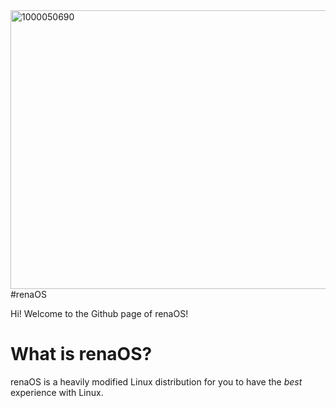 <img width="984" height="446" alt="1000050690" src="https://github.com/user-attachments/assets/5735ec6c-ef5e-4cb8-9567-7567c281176d" />
#renaOS

Hi! Welcome to the Github page of renaOS!

# What is renaOS?
renaOS is a heavily modified Linux distribution for you to have the *best* experience with Linux.
